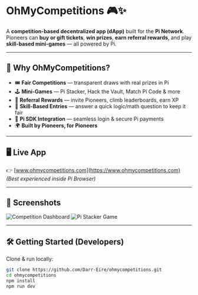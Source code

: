 # OhMyCompetitions 🎮✨

A **competition-based decentralized app (dApp)** built for the **Pi Network**.  
Pioneers can **buy or gift tickets**, **win prizes**, **earn referral rewards**, and play **skill-based mini-games** — all powered by Pi.

---

## 🚀 Why OhMyCompetitions?
- 🎟 **Fair Competitions** — transparent draws with real prizes in Pi  
- 🕹 **Mini-Games** — Pi Stacker, Hack the Vault, Match Pi Code & more  
- 👥 **Referral Rewards** — invite Pioneers, climb leaderboards, earn XP  
- 💎 **Skill-Based Entries** — answer a quick logic/math question to keep it fair  
- 🔐 **Pi SDK Integration** — seamless login & secure Pi payments  
- 🌍 **Built by Pioneers, for Pioneers**

---

## 🖥️ Live App
👉 [www.ohmycompetitions.com](https://www.ohmycompetitions.com)  
*(Best experienced inside Pi Browser)*

---

## 📸 Screenshots
<!-- Add real screenshots of your UI here -->
![Competition Dashboard](./screenshots/dashboard.png)
![Pi Stacker Game](./screenshots/stacker.png)

---

## 🛠️ Getting Started (Developers)

Clone & run locally:

```bash
git clone https://github.com/Darr-Eire/ohmycompetitions.git
cd ohmycompetitions
npm install
npm run dev
